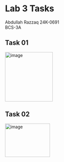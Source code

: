 # Lab 3 Tasks
Abdullah Razzaq 
24K-0691  
BCS-3A  

## Task 01 
<img width="157" height="161" alt="image" src="https://github.com/user-attachments/assets/129ea7e4-c5c2-48a0-8624-291140935d6b" />

## Task 02
<img width="148" height="109" alt="image" src="https://github.com/user-attachments/assets/496339dc-0000-4536-9220-0a5226ec1f4c" />
